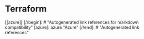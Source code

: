 # Terraform

[[azure]]
[//begin]: # "Autogenerated link references for markdown compatibility"
[azure]: azure "Azure"
[//end]: # "Autogenerated link references"